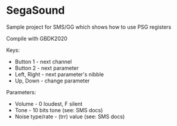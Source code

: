 # SegaSound

Sample project for SMS/GG which shows how to use PSG registers

Compile with GBDK2020

Keys:
- Button 1    - next channel
- Button 2    - next parameter
- Left, Right - next parameter's nibble
- Up, Down    - change parameter

Parameters:
- Volume          - 0 loudest, F silent
- Tone            - 10 bits tone (see: SMS docs)
- Noise type/rate - (trr) value (see: SMS docs)
